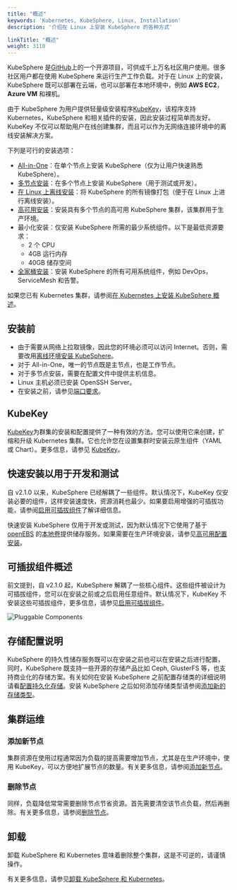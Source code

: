 ```yaml
---
title: "概述"
keywords: 'Kubernetes, KubeSphere, Linux, Installation'
description: '介绍在 Linux 上安装 KubeSphere 的各种方式'

linkTitle: "概述"
weight: 3110
---
```


KubeSphere 是[GitHub](https://github.com/kubesphere)上的一个开源项目，可供成千上万名社区用户使用。很多社区用户都在使用 KubeSphere 来运行生产工作负载。对于在 Linux 上的安装，KubeSphere 既可以部署在云端，也可以部署在本地环境中，例如 **AWS EC2**，**Azure VM** 和裸机。

由于 KubeSphere 为用户提供轻量级安装程序[KubeKey](https://github.com/kubesphere/kubekey)，该程序支持 Kubernetes，KubeSphere 和相关插件的安装，因此安装过程简单而友好。KubeKey 不仅可以帮助用户在线创建集群，而且可以作为无网络连接环境中的离线安装解决方案。

下列是可行的安装选项：

- [All-in-One](../../../quick-start/all-in-one-on-linux/)：在单个节点上安装 KubeSphere（仅为让用户快速熟悉 KubeSphere）。
- [多节点安装](../multioverview/)：在多个节点上安装 KubeSphere（用于测试或开发）。
- [在 Linux 上离线安装](../air-gapped-installation/)：将 KubeSphere 的所有镜像打包（便于在 Linux 上进行离线安装）。
- [高可用安装](../../../installing-on-linux/high-availability-configurations/ha-configuration/)：安装具有多个节点的高可用 KubeSphere 集群，该集群用于生产环境。
- 最小化安装：仅安装 KubeSphere 所需的最少系统组件。以下是最低资源要求：
  - 2 个 CPU
  - 4GB 运行内存
  - 40GB 储存空间
- [全家桶安装](../../../pluggable-components/)：安装 KubeSphere 的所有可用系统组件，例如 DevOps，ServiceMesh 和告警。

如果您已有 Kubernetes 集群，请参阅[在 Kubernetes 上安装 KubeSphere 概述](../../../installing-on-kubernetes/introduction/overview/)。

## 安装前

- 由于需要从网络上拉取镜像，因此您的环境必须可以访问 Internet。否则，需要改用[离线环境安装 KubeSphere](../../installing-on-linux/introduction/air-gapped-installation/)。
- 对于 All-in-One，唯一的节点既是主节点，也是工作节点。
- 对于多节点安装，需要在配置文件中提供主机信息。
- Linux 主机必须已安装 OpenSSH Server。
- 在安装之前，请参见[端口要求](../port-firewall)。

## KubeKey

[KubeKey](https://github.com/kubesphere/kubekey)为群集的安装和配置提供了一种有效的方法。您可以使用它来创建，扩缩和升级 Kubernetes 集群。它也允许您在设置集群时安装云原生组件（YAML 或 Chart）。更多信息，请参见 [KubeKey](../../installing-on-linux/introduction/kubekey/)。

## 快速安装以用于开发和测试

自 v2.1.0 以来，KubeSphere 已经解耦了一些组件。默认情况下，KubeKey 仅安装必要的组件，这样安装速度快，资源消耗也最少。如果要启用增强的可插拔功能，请参阅[启用可插拔组件](../../../pluggable-components/)了解详细信息。

快速安装 KubeSphere 仅用于开发或测试，因为默认情况下它使用了基于 [openEBS](https://openebs.io/) 的[本地卷](https://kubernetes.io/docs/concepts/storage/volumes/#local)提供储存服务。如果需要在生产环境安装，请参见[高可用配置安装](../../../installing-on-linux/high-availability-configurations/ha-configuration/)。

## 可插拔组件概述

前文提到，自 v2.1.0 起，KubeSphere 解耦了一些核心组件。这些组件被设计为可插拔组件，您可以在安装之前或之后启用任意组件。默认情况下，KubeKey 不安装这些可插拔组件，更多信息，请参见[启用可插拔组件](../../../pluggable-components/)。

![Pluggable Components](https://pek3b.qingstor.com/kubesphere-docs/png/20191207140846.png)

## 存储配置说明

KubeSphere 的持久性储存服务既可以在安装之前也可以在安装之后进行配置，同时，KubeSphere 既支持一些开源的存储产品比如 Ceph, GlusterFS 等，也支持商业化的存储方案。有关如何在安装 KubeSphere 之前配置存储类的详细说明请看[配置持久化存储](../storage-configuration)。安装 KubeSphere 之后如何添加存储类型请参阅[添加新的存储类型](../../../cluster-administration/persistent-volume-and-storage-class/)。

## 集群运维

### 添加新节点

集群资源在使用过程通常因为负载的提高需要增加节点，尤其是在生产环境中，使用 KubeKey，可以方便地扩展节点的数量。有关更多信息，请参阅[添加新节点](../../../installing-on-linux/cluster-operation/add-new-nodes/)。

### 删除节点

同样，负载降低常常需要删除节点节省资源。首先需要清空该节点负载，然后再删除。有关更多信息，请参阅[删除节点](../../cluster-operation/remove-nodes)。

## 卸载

卸载 KubeSphere 和 Kubernetes 意味着删除整个集群，这是不可逆的，请谨慎操作。

有关更多信息，请参见[卸载 KubeSphere 和 Kubernetes](../../../installing-on-linux/uninstalling/uninstalling-kubesphere-and-kubernetes/)。

